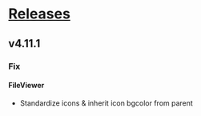 # [Releases](https://github.com/Tracktor/design-system/releases)

## v4.11.1

###  Fix
#### FileViewer
- Standardize icons & inherit icon bgcolor from parent

